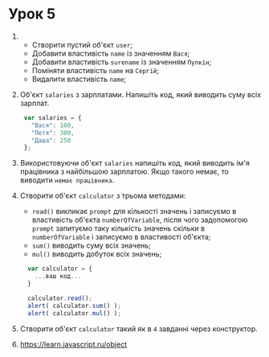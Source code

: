# Урок 5

1. * Створити пустий об'єкт ```user```;
   * Добавити властивість ```name``` із значенням ```Вася```;
   * Добавити властивість ```surename``` із значенням ```Пупкін```;
   * Поміняти властивість ```name``` на ```Сергій```;
   * Видалити властивість ```name```;

2. Об'єкт ```salaries``` з зарплатами. Напишіть код, який виводить суму всіх зарплат.
   ```js
    var salaries = {
      "Вася": 100,
      "Петя": 300,
      "Даша": 250
    };
   ```

3.  Використовуючи об'єкт ```salaries``` напишіть код, який виводить ім'я працівника з найбільшою зарплатою.
    Якщо такого немає, то виводити ```немає працівника```.

4. Створити об'єкт ```calculator``` з трьома методами:
    * ```read()``` викликає ```prompt``` для кількості значень і записуємо в властивість об'єкта ```numberOfVariable```, після чого задопомогою ```prompt``` запитуємо таку кількість значень скільки в ```numberOfVariable``` і записуємо в властивості об'єкта;
    * ```sum()``` виводить суму всіх значень;
    * ```mul()``` виводить добуток всіх значень;

    ``` js
      var calculator = {
        ...ваш код...
      }

      calculator.read();
      alert( calculator.sum() );
      alert( calculator.mul() );
    ```

5. Створити об'єкт ```calculator``` такий як в ```4``` завданні через конструктор.

6. https://learn.javascript.ru/object

